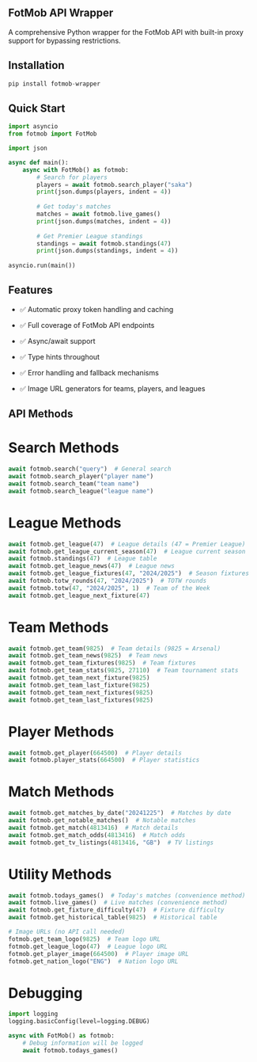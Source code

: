 ## FotMob API Wrapper

A comprehensive Python wrapper for the FotMob API with built-in proxy support for bypassing restrictions.

## Installation

```py
pip install fotmob-wrapper
```

## Quick Start

```py
import asyncio
from fotmob import FotMob

import json

async def main():
    async with FotMob() as fotmob:
        # Search for players
        players = await fotmob.search_player("saka")
        print(json.dumps(players, indent = 4))
        
        # Get today's matches
        matches = await fotmob.live_games()
        print(json.dumps(matches, indent = 4))
        
        # Get Premier League standings
        standings = await fotmob.standings(47)
        print(json.dumps(standings, indent = 4))
        
asyncio.run(main())
```

## Features
- ✅ Automatic proxy token handling and caching

- ✅ Full coverage of FotMob API endpoints

- ✅ Async/await support

- ✅ Type hints throughout

- ✅ Error handling and fallback mechanisms

- ✅ Image URL generators for teams, players, and leagues

## API Methods

# Search Methods

```py
await fotmob.search("query")  # General search
await fotmob.search_player("player name")
await fotmob.search_team("team name")
await fotmob.search_league("league name")
```

# League Methods

```py
await fotmob.get_league(47)  # League details (47 = Premier League)
await fotmob.get_league_current_season(47)  # League current season
await fotmob.standings(47)  # League table
await fotmob.get_league_news(47)  # League news
await fotmob.get_league_fixtures(47, "2024/2025")  # Season fixtures
await fotmob.totw_rounds(47, "2024/2025")  # TOTW rounds
await fotmob.totw(47, "2024/2025", 1)  # Team of the Week
await fotmob.get_league_next_fixture(47)
```

# Team Methods

```py
await fotmob.get_team(9825)  # Team details (9825 = Arsenal)
await fotmob.get_team_news(9825)  # Team news
await fotmob.get_team_fixtures(9825)  # Team fixtures
await fotmob.get_team_stats(9825, 27110)  # Team tournament stats
await fotmob.get_team_next_fixture(9825)
await fotmob.get_team_last_fixture(9825)
await fotmob.get_team_next_fixtures(9825)
await fotmob.get_team_last_fixtures(9825)
```

# Player Methods

```py
await fotmob.get_player(664500)  # Player details
await fotmob.player_stats(664500)  # Player statistics
```

# Match Methods

```py
await fotmob.get_matches_by_date("20241225")  # Matches by date
await fotmob.get_notable_matches()  # Notable matches
await fotmob.get_match(4813416)  # Match details
await fotmob.get_match_odds(4813416)  # Match odds
await fotmob.get_tv_listings(4813416, "GB")  # TV listings
```

# Utility Methods

```py
await fotmob.todays_games()  # Today's matches (convenience method)
await fotmob.live_games()  # Live matches (convenience method)
await fotmob.get_fixture_difficulty(47)  # Fixture difficulty
await fotmob.get_historical_table(9825)  # Historical table

# Image URLs (no API call needed)
fotmob.get_team_logo(9825)  # Team logo URL
fotmob.get_league_logo(47)  # League logo URL
fotmob.get_player_image(664500)  # Player image URL
fotmob.get_nation_logo("ENG")  # Nation logo URL
```

# Debugging

```py
import logging
logging.basicConfig(level=logging.DEBUG)

async with FotMob() as fotmob:
    # Debug information will be logged
    await fotmob.todays_games()
```